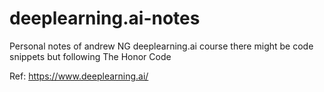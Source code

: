 # deeplearning.ai-notes
Personal notes of andrew NG deeplearning.ai course there might be code snippets but following The Honor Code

Ref: https://www.deeplearning.ai/
